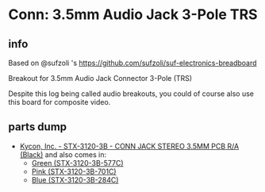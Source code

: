 # Conn: 3.5mm Audio Jack 3-Pole TRS

## info

Based on @sufzoli 's https://github.com/sufzoli/suf-electronics-breadboard

Breakout for 3.5mm Audio Jack Connector 3-Pole (TRS)

Despite this log being called audio breakouts, you could of course also use this board for composite video.

## parts dump

- [Kycon, Inc. - STX-3120-3B - CONN JACK STEREO 3.5MM PCB R/A (Black)](https://www.digikey.ca/en/products/detail/kycon-inc/STX-3120-3B/9990113) and also comes in:
  - [Green (STX-3120-3B-577C)](https://www.digikey.ca/en/products/detail/kycon-inc/STX-3120-3B-577C/10247070)
  - [Pink (STX-3120-3B-701C)](https://www.digikey.ca/en/products/detail/kycon-inc/STX-3120-3B-701C/10247071)
  - [Blue (STX-3120-3B-284C)](https://www.digikey.ca/en/products/detail/kycon-inc/STX-3120-3B-284C/10247069)
